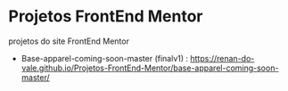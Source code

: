 # Projetos FrontEnd Mentor
 projetos do site FrontEnd Mentor

 - Base-apparel-coming-soon-master (finalv1) : https://renan-do-vale.github.io/Projetos-FrontEnd-Mentor/base-apparel-coming-soon-master/
